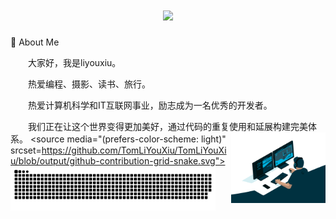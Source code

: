 <h1 align="center"> <a href="https://sunguoqi.com/"> <img src="https://readme-typing-svg.herokuapp.com/?lines=fmt.println(%22Hello%2C%20World!%22);眉目舒展，顺问冬安!&center=true&size=27"> </a> </h1>
🤺 About Me

  大家好，我是liyouxiu。

  热爱编程、摄影、读书、旅行。

  热爱计算机科学和IT互联网事业，励志成为一名优秀的开发者。

  我们正在让这个世界变得更加美好，通过代码的重复使用和延展构建完美体系。
<picture>
  <img src="https://github.com/TomLiYouXiu/TomLiYouXiu/blob/main/code.gif" width=30% align="right">
  <source media="(prefers-color-scheme: dark)" srcset="https://github.com/TomLiYouXiu/TomLiYouXiu/blob/output/github-contribution-grid-snake-dark.svg">
  <source media="(prefers-color-scheme: light)" srcset=https://github.com/TomLiYouXiu/TomLiYouXiu/blob/output/github-contribution-grid-snake.svg">
  <img alt="github contribution grid snake animation" src="https://github.com/TomLiYouXiu/TomLiYouXiu/blob/output/github-contribution-grid-snake.svg" width=65% align="left">
</picture>
 

